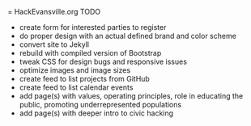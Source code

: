 = HackEvansville.org TODO

- create form for interested parties to register
- do proper design with an actual defined brand and color scheme
- convert site to Jekyll
- rebuild with compiled version of Bootstrap
- tweak CSS for design bugs and responsive issues
- optimize images and image sizes
- create feed to list projects from GitHub
- create feed to list calendar events
- add page(s) with values, operating principles, role in educating the public, promoting underrepresented populations
- add page(s) with deeper intro to civic hacking